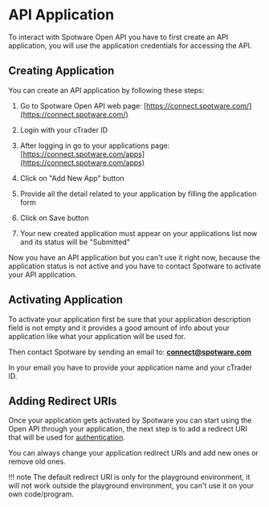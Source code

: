 # API Application

To interact with Spotware Open API you have to first create an API application, you will use the application credentials for accessing the API.

## Creating Application

You can create an API application by following these steps:

1. Go to Spotware Open API web page: [https://connect.spotware.com/](https://connect.spotware.com/)

2. Login with your cTrader ID

3. After logging in go to your applications page: [https://connect.spotware.com/apps](https://connect.spotware.com/apps)

4. Click on "Add New App" button

5. Provide all the detail related to your application by filling the application form

6. Click on Save button

7. Your new created application must appear on your applications list now and its status will be "Submitted"

Now you have an API application but you can't use it right now, because the application status is not active and you have to contact Spotware to activate your API application.

## Activating Application

To activate your application first be sure that your application description field is not empty and it provides a good amount of info about your application like what your application will be used for.

Then contact Spotware by sending an email to: <a href="mailto:connect@spotware.com">**connect@spotware.com**</a>

In your email you have to provide your application name and your cTrader ID.

## Adding Redirect URIs

Once your application gets activated by Spotware you can start using the Open API through your application, the next step is to add a redirect URI that will be used for [authentication](../account-authentication).

You can always change your application redirect URIs and add new ones or remove old ones.

!!! note
    The default redirect URI is only for the playground environment, it will not work outside the playground environment, you can't use it on your own code/program.